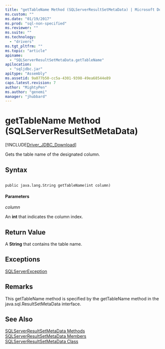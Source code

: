 ```yaml
---
title: "getTableName Method (SQLServerResultSetMetaData) | Microsoft Docs"
ms.custom: ""
ms.date: "01/19/2017"
ms.prod: "sql-non-specified"
ms.reviewer: ""
ms.suite: ""
ms.technology: 
  - "drivers"
ms.tgt_pltfrm: ""
ms.topic: "article"
apiname: 
  - "SQLServerResultSetMetaData.getTableName"
apilocation: 
  - "sqljdbc.jar"
apitype: "Assembly"
ms.assetid: 9a077b50-cc5a-4301-9398-49ea68544e89
caps.latest.revision: 7
author: "MightyPen"
ms.author: "genemi"
manager: "jhubbard"
---
```

# getTableName Method (SQLServerResultSetMetaData)
[!INCLUDE[Driver_JDBC_Download](../../../includes/driver_jdbc_download.md)]

  Gets the table name of the designated column.  
  
## Syntax  
  
```  
  
public java.lang.String getTableName(int column)  
```  
  
#### Parameters  
 *column*  
  
 An **int** that indicates the column index.  
  
## Return Value  
 A **String** that contains the table name.  
  
## Exceptions  
 [SQLServerException](../../../connect/jdbc/reference/sqlserverexception-class.md)  
  
## Remarks  
 This getTableName method is specified by the getTableName method in the java.sql.ResultSetMetaData interface.  
  
## See Also  
 [SQLServerResultSetMetaData Methods](../../../connect/jdbc/reference/sqlserverresultsetmetadata-methods.md)   
 [SQLServerResultSetMetaData Members](../../../connect/jdbc/reference/sqlserverresultsetmetadata-members.md)   
 [SQLServerResultSetMetaData Class](../../../connect/jdbc/reference/sqlserverresultsetmetadata-class.md)  
  
  